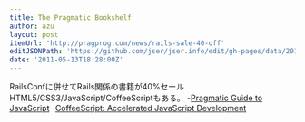 ```yaml
---
title: The Pragmatic Bookshelf
author: azu
layout: post
itemUrl: 'http://pragprog.com/news/rails-sale-40-off'
editJSONPath: 'https://github.com/jser/jser.info/edit/gh-pages/data/2011/05/index.json'
date: '2011-05-13T18:28:00Z'
---
```

RailsConfに併せてRails関係の書籍が40%セール
HTML5/CSS3/JavaScript/CoffeeScriptもある。
-[Pragmatic Guide to JavaScript](http://pragprog.com/titles/pg_js/pragmatic-guide-to-javascript)
-[CoffeeScript: Accelerated JavaScript Development](http://pragprog.com/titles/tbcoffee/coffeescript)
